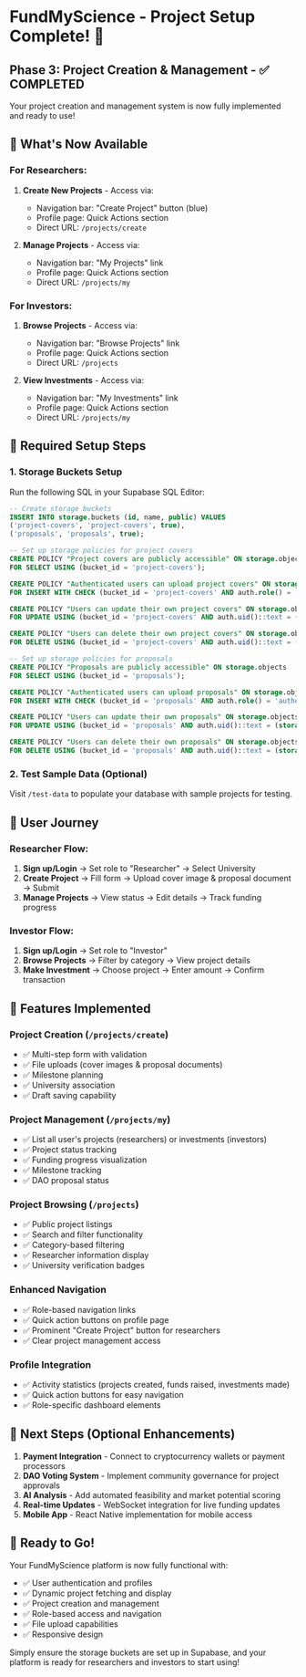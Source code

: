 # FundMyScience - Project Setup Complete! 🎉

## Phase 3: Project Creation & Management - ✅ COMPLETED

Your project creation and management system is now fully implemented and ready to use!

## 🚀 What's Now Available

### For Researchers:
1. **Create New Projects** - Access via:
   - Navigation bar: "Create Project" button (blue)
   - Profile page: Quick Actions section
   - Direct URL: `/projects/create`

2. **Manage Projects** - Access via:
   - Navigation bar: "My Projects" link
   - Profile page: Quick Actions section  
   - Direct URL: `/projects/my`

### For Investors:
1. **Browse Projects** - Access via:
   - Navigation bar: "Browse Projects" link
   - Profile page: Quick Actions section
   - Direct URL: `/projects`

2. **View Investments** - Access via:
   - Navigation bar: "My Investments" link
   - Profile page: Quick Actions section
   - Direct URL: `/projects/my`

## 🔧 Required Setup Steps

### 1. Storage Buckets Setup
Run the following SQL in your Supabase SQL Editor:

```sql
-- Create storage buckets
INSERT INTO storage.buckets (id, name, public) VALUES 
('project-covers', 'project-covers', true),
('proposals', 'proposals', true);

-- Set up storage policies for project covers
CREATE POLICY "Project covers are publicly accessible" ON storage.objects
FOR SELECT USING (bucket_id = 'project-covers');

CREATE POLICY "Authenticated users can upload project covers" ON storage.objects
FOR INSERT WITH CHECK (bucket_id = 'project-covers' AND auth.role() = 'authenticated');

CREATE POLICY "Users can update their own project covers" ON storage.objects
FOR UPDATE USING (bucket_id = 'project-covers' AND auth.uid()::text = (storage.foldername(name))[1]);

CREATE POLICY "Users can delete their own project covers" ON storage.objects
FOR DELETE USING (bucket_id = 'project-covers' AND auth.uid()::text = (storage.foldername(name))[1]);

-- Set up storage policies for proposals
CREATE POLICY "Proposals are publicly accessible" ON storage.objects
FOR SELECT USING (bucket_id = 'proposals');

CREATE POLICY "Authenticated users can upload proposals" ON storage.objects
FOR INSERT WITH CHECK (bucket_id = 'proposals' AND auth.role() = 'authenticated');

CREATE POLICY "Users can update their own proposals" ON storage.objects
FOR UPDATE USING (bucket_id = 'proposals' AND auth.uid()::text = (storage.foldername(name))[1]);

CREATE POLICY "Users can delete their own proposals" ON storage.objects
FOR DELETE USING (bucket_id = 'proposals' AND auth.uid()::text = (storage.foldername(name))[1]);
```

### 2. Test Sample Data (Optional)
Visit `/test-data` to populate your database with sample projects for testing.

## 📱 User Journey

### Researcher Flow:
1. **Sign up/Login** → Set role to "Researcher" → Select University
2. **Create Project** → Fill form → Upload cover image & proposal document → Submit
3. **Manage Projects** → View status → Edit details → Track funding progress

### Investor Flow:
1. **Sign up/Login** → Set role to "Investor"
2. **Browse Projects** → Filter by category → View project details
3. **Make Investment** → Choose project → Enter amount → Confirm transaction

## 🔧 Features Implemented

### Project Creation (`/projects/create`)
- ✅ Multi-step form with validation
- ✅ File uploads (cover images & proposal documents)
- ✅ Milestone planning
- ✅ University association
- ✅ Draft saving capability

### Project Management (`/projects/my`)
- ✅ List all user's projects (researchers) or investments (investors)
- ✅ Project status tracking
- ✅ Funding progress visualization
- ✅ Milestone tracking
- ✅ DAO proposal status

### Project Browsing (`/projects`)
- ✅ Public project listings
- ✅ Search and filter functionality
- ✅ Category-based filtering
- ✅ Researcher information display
- ✅ University verification badges

### Enhanced Navigation
- ✅ Role-based navigation links
- ✅ Quick action buttons on profile page
- ✅ Prominent "Create Project" button for researchers
- ✅ Clear project management access

### Profile Integration
- ✅ Activity statistics (projects created, funds raised, investments made)
- ✅ Quick action buttons for easy navigation
- ✅ Role-specific dashboard elements

## 🎯 Next Steps (Optional Enhancements)

1. **Payment Integration** - Connect to cryptocurrency wallets or payment processors
2. **DAO Voting System** - Implement community governance for project approvals
3. **AI Analysis** - Add automated feasibility and market potential scoring
4. **Real-time Updates** - WebSocket integration for live funding updates
5. **Mobile App** - React Native implementation for mobile access

## 🏁 Ready to Go!

Your FundMyScience platform is now fully functional with:
- ✅ User authentication and profiles
- ✅ Dynamic project fetching and display
- ✅ Project creation and management
- ✅ Role-based access and navigation
- ✅ File upload capabilities
- ✅ Responsive design

Simply ensure the storage buckets are set up in Supabase, and your platform is ready for researchers and investors to start using!
